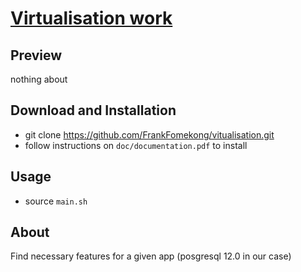 # [Virtualisation work](https://github.com/FrankFomekong/vitualisation.git)

## Preview
nothing about

## Download and Installation
* git clone https://github.com/FrankFomekong/vitualisation.git
* follow instructions on `doc/documentation.pdf` to install

## Usage
* source `main.sh`


## About
Find necessary features for a given app (posgresql 12.0 in our case) 

